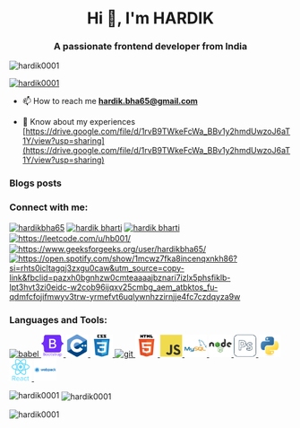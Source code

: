 <h1 align="center">Hi 👋, I'm HARDIK</h1>
<h3 align="center">A passionate frontend developer from India</h3>

<p align="left"> <img src="https://komarev.com/ghpvc/?username=hardik0001&label=Profile%20views&color=0e75b6&style=flat" alt="hardik0001" /> </p>

<p align="left"> <a href="https://github.com/ryo-ma/github-profile-trophy"><img src="https://github-profile-trophy.vercel.app/?username=hardik0001" alt="hardik0001" /></a> </p>



- 📫 How to reach me **hardik.bha65@gmail.com**

- 📄 Know about my experiences [https://drive.google.com/file/d/1rvB9TWkeFcWa_BBv1y2hmdUwzoJ6aT1Y/view?usp=sharing](https://drive.google.com/file/d/1rvB9TWkeFcWa_BBv1y2hmdUwzoJ6aT1Y/view?usp=sharing)

### Blogs posts
<!-- BLOG-POST-LIST:START -->
<!-- BLOG-POST-LIST:END -->

<h3 align="left">Connect with me:</h3>
<p align="left">
<a href="https://twitter.com/hardikbha65" target="blank"><img align="center" src="https://raw.githubusercontent.com/rahuldkjain/github-profile-readme-generator/master/src/images/icons/Social/twitter.svg" alt="hardikbha65" height="30" width="40" /></a>
<a href="https://linkedin.com/in/hardik bharti" target="blank"><img align="center" src="https://raw.githubusercontent.com/rahuldkjain/github-profile-readme-generator/master/src/images/icons/Social/linked-in-alt.svg" alt="hardik bharti" height="30" width="40" /></a>
<a href="https://fb.com/hardik bharti" target="blank"><img align="center" src="https://raw.githubusercontent.com/rahuldkjain/github-profile-readme-generator/master/src/images/icons/Social/facebook.svg" alt="hardik bharti" height="30" width="40" /></a>
<a href="https://www.leetcode.com/https://leetcode.com/u/hb001/" target="blank"><img align="center" src="https://raw.githubusercontent.com/rahuldkjain/github-profile-readme-generator/master/src/images/icons/Social/leet-code.svg" alt="https://leetcode.com/u/hb001/" height="30" width="40" /></a>
<a href="https://auth.geeksforgeeks.org/user/https://www.geeksforgeeks.org/user/hardikbha65/" target="blank"><img align="center" src="https://raw.githubusercontent.com/rahuldkjain/github-profile-readme-generator/master/src/images/icons/Social/geeks-for-geeks.svg" alt="https://www.geeksforgeeks.org/user/hardikbha65/" height="30" width="40" /></a>
<a href="/https://open.spotify.com/show/1mcwz7fka8incenqxnkh86?si=rhts0icltagqj3zxgu0caw&utm_source=copy-link&fbclid=pazxh0bgnhzw0cmteaaaajbznari7izlx5phsfiklb-lpt3hvt3zi0eidc-w2cob96ijqxv25cmbg_aem_atbktos_fu-qdmfcfojifmwyv3trw-yrmefvt6uqlywnhzzirnjje4fc7czdqyza9w" target="blank"><img align="center" src="https://raw.githubusercontent.com/rahuldkjain/github-profile-readme-generator/master/src/images/icons/Social/rss.svg" alt="https://open.spotify.com/show/1mcwz7fka8incenqxnkh86?si=rhts0icltagqj3zxgu0caw&utm_source=copy-link&fbclid=pazxh0bgnhzw0cmteaaaajbznari7izlx5phsfiklb-lpt3hvt3zi0eidc-w2cob96ijqxv25cmbg_aem_atbktos_fu-qdmfcfojifmwyv3trw-yrmefvt6uqlywnhzzirnjje4fc7czdqyza9w" height="30" width="40" /></a>
</p>

<h3 align="left">Languages and Tools:</h3>
<p align="left"> <a href="https://babeljs.io/" target="_blank" rel="noreferrer"> <img src="https://www.vectorlogo.zone/logos/babeljs/babeljs-icon.svg" alt="babel" width="40" height="40"/> </a> <a href="https://getbootstrap.com" target="_blank" rel="noreferrer"> <img src="https://raw.githubusercontent.com/devicons/devicon/master/icons/bootstrap/bootstrap-plain-wordmark.svg" alt="bootstrap" width="40" height="40"/> </a> <a href="https://www.w3schools.com/cpp/" target="_blank" rel="noreferrer"> <img src="https://raw.githubusercontent.com/devicons/devicon/master/icons/cplusplus/cplusplus-original.svg" alt="cplusplus" width="40" height="40"/> </a> <a href="https://www.w3schools.com/css/" target="_blank" rel="noreferrer"> <img src="https://raw.githubusercontent.com/devicons/devicon/master/icons/css3/css3-original-wordmark.svg" alt="css3" width="40" height="40"/> </a> <a href="https://git-scm.com/" target="_blank" rel="noreferrer"> <img src="https://www.vectorlogo.zone/logos/git-scm/git-scm-icon.svg" alt="git" width="40" height="40"/> </a> <a href="https://www.w3.org/html/" target="_blank" rel="noreferrer"> <img src="https://raw.githubusercontent.com/devicons/devicon/master/icons/html5/html5-original-wordmark.svg" alt="html5" width="40" height="40"/> </a> <a href="https://developer.mozilla.org/en-US/docs/Web/JavaScript" target="_blank" rel="noreferrer"> <img src="https://raw.githubusercontent.com/devicons/devicon/master/icons/javascript/javascript-original.svg" alt="javascript" width="40" height="40"/> </a> <a href="https://www.mysql.com/" target="_blank" rel="noreferrer"> <img src="https://raw.githubusercontent.com/devicons/devicon/master/icons/mysql/mysql-original-wordmark.svg" alt="mysql" width="40" height="40"/> </a> <a href="https://nodejs.org" target="_blank" rel="noreferrer"> <img src="https://raw.githubusercontent.com/devicons/devicon/master/icons/nodejs/nodejs-original-wordmark.svg" alt="nodejs" width="40" height="40"/> </a> <a href="https://www.photoshop.com/en" target="_blank" rel="noreferrer"> <img src="https://raw.githubusercontent.com/devicons/devicon/master/icons/photoshop/photoshop-line.svg" alt="photoshop" width="40" height="40"/> </a> <a href="https://www.python.org" target="_blank" rel="noreferrer"> <img src="https://raw.githubusercontent.com/devicons/devicon/master/icons/python/python-original.svg" alt="python" width="40" height="40"/> </a> <a href="https://reactjs.org/" target="_blank" rel="noreferrer"> <img src="https://raw.githubusercontent.com/devicons/devicon/master/icons/react/react-original-wordmark.svg" alt="react" width="40" height="40"/> </a> <a href="https://webpack.js.org" target="_blank" rel="noreferrer"> <img src="https://raw.githubusercontent.com/devicons/devicon/d00d0969292a6569d45b06d3f350f463a0107b0d/icons/webpack/webpack-original-wordmark.svg" alt="webpack" width="40" height="40"/> </a> </p>

<p><img align="left" src="https://github-readme-stats.vercel.app/api/top-langs?username=hardik0001&show_icons=true&locale=en&layout=compact" alt="hardik0001" /></p>

<p>&nbsp;<img align="center" src="https://github-readme-stats.vercel.app/api?username=hardik0001&show_icons=true&locale=en" alt="hardik0001" /></p>

<p><img align="center" src="https://github-readme-streak-stats.herokuapp.com/?user=hardik0001&" alt="hardik0001" /></p>
